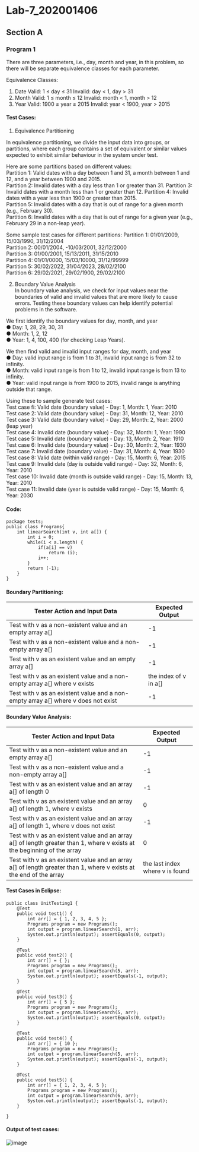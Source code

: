 # Lab-7_202001406

## Section A

### Program 1

There are three parameters, i.e., day, month and year, in this problem, so there will be separate equivalence classes for each parameter.

Equivalence Classes:
1. Date
Valid: 1 ≤ day ≤ 31 Invalid: day < 1, day > 31
2. Month
Valid: 1 ≤ month ≤ 12
Invalid: month < 1, month > 12
3. Year
Valid: 1900 ≤ year ≤ 2015 Invalid: year < 1900, year > 2015
 

#### Test Cases:
1. Equivalence Partitioning
 
In equivalence partitioning, we divide the input data into groups, or partitions, where each group contains a set of equivalent or similar values expected to exhibit similar behaviour in the system under test.

Here are some partitions based on different values:<br>
Partition 1: Valid dates with a day between 1 and 31, a month between 1 and 12, and a year between 1900 and 2015.<br>
Partition 2: Invalid dates with a day less than 1 or greater than 31. Partition 3: Invalid dates with a month less than 1 or greater than 12. Partition 4: Invalid dates with a year less than 1900 or greater than 2015.<br>
Partition 5: Invalid dates with a day that is out of range for a given month (e.g., February 30).<br>
Partition 6: Invalid dates with a day that is out of range for a given year (e.g., February 29 in a non-leap year).<br>

Some sample test cases for different partitions: 
Partition 1: 01/01/2009, 15/03/1990, 31/12/2004 <br>
Partition 2: 00/01/2004, -10/03/2001, 32/12/2000 <br>
Partition 3: 01/00/2001, 15/13/2011, 31/15/2010<br>
Partition 4: 01/01/0000, 15/03/10000, 31/12/99999 <br>
Partition 5: 30/02/2022, 31/04/2023, 28/02/2100 <br>
Partition 6: 29/02/2021, 29/02/1900, 29/02/2100<br>

2.	Boundary Value Analysis<br>
In boundary value analysis, we check for input values near the boundaries of valid and invalid values that are more likely to cause errors. Testing these boundary values can help identify potential problems in the software.

We first identify the boundary values for day, month, and year<br>
●	Day: 1, 28, 29, 30, 31<br>
●	Month: 1, 2, 12<br>
●	Year: 1, 4, 100, 400 (for checking Leap Years).<br>

We then find valid and invalid input ranges for day, month, and year<br>
●	Day: valid input range is from 1 to 31, invalid input range is from 32 to infinity.<br>
●	Month: valid input range is from 1 to 12, invalid input range is from 13 to infinity.<br>
●	Year: valid input range is from 1900 to 2015, invalid range is anything outside that range.<br>
 
Using these to sample generate test cases:<br>
Test case fi: Valid date (boundary value) - Day: 1, Month: 1, Year: 2010<br>
Test case 2: Valid date (boundary value) - Day: 31, Month: 12, Year: 2010<br>
Test case 3: Valid date (boundary value) - Day: 29, Month: 2, Year: 2000 (leap year)<br>
Test case 4: Invalid date (boundary value) - Day: 32, Month: 1, Year: 1990 <br>
Test case 5: Invalid date (boundary value) - Day: 13, Month: 2, Year: 1910 <br>
Test case 6: Invalid date (boundary value) - Day: 30, Month: 2, Year: 1930 <br>
Test case 7: Invalid date (boundary value) - Day: 31, Month: 4, Year: 1930 <br>
Test case 8: Valid date (within valid range) - Day: 15, Month: 6, Year: 2015<br>
Test case 9: Invalid date (day is outside valid range) - Day: 32, Month: 6, Year: 2010<br>
Test case 10: Invalid date (month is outside valid range) - Day: 15, Month: 13, Year: 2010<br>
Test case 11: Invalid date (year is outside valid range) - Day: 15, Month: 6, Year: 2030<br>


#### Code:
```
package tests;
public class Programs{
	int linearSearch(int v, int a[]) { 
		int i = 0;
		while(i < a.length) { 
			if(a[i] == v)
				return (i); 
			i++;
		}
		return (-1);
	}
}
```


#### Boundary Partitioning: <br>

| Tester Action and Input Data	|	Expected Output |
| ----------------------------- | ---------------- |
| Test with v as a non-existent value and an empty array a[]	|	-1 |
| Test with v as a non-existent value and a non-empty array a[]	|	-1 |
| Test with v as an existent value and an empty array a[]	|	-1 |
| Test with v as an existent value and a non-empty array a[] where v exists	|	the index of v in a[] |
| Test with v as an existent value and a non-empty array a[] where v does not exist	|	-1 |


#### Boundary Value Analysis:

|Tester Action and Input Data	|	Expected Output |
|-------------------------------| ----------------- |
|Test with v as a non-existent value and an empty array a[]	|	-1|
|Test with v as a non-existent value and a non-empty array a[]	|	-1|
|Test with v as an existent value and an array a[] of length 0	|	-1|
|Test with v as an existent value and an array a[] of length 1, where v exists	|	0|
|Test with v as an existent value and an array a[] of length 1, where v does not exist	|	-1|
|Test with v as an existent value and an array a[] of length greater than 1, where v exists at the beginning of the array	|	0|
|Test with v as an existent value and an array a[] of length greater than 1, where v exists at the end of the array	|	the last index where v is found|


#### Test Cases in Eclipse:


```
public class UnitTesting1 { 
	@Test
	public void test1() {
		int arr[] = { 1, 2, 3, 4, 5 };
		Programs program = new Programs();
		int output = program.linearSearch(1, arr);
		System.out.println(output); assertEquals(0, output);
	}
	
	@Test
	public void test2() {
		int arr[] = { };
		Programs program = new Programs();
		int output = program.linearSearch(5, arr);
		System.out.println(output); assertEquals(-1, output);
	}
	
	@Test
	public void test3() {
		int arr[] = { 5 };
		Programs program = new Programs();
		int output = program.linearSearch(5, arr);
		System.out.println(output); assertEquals(0, output);
	}

	@Test
	public void test4() {
		int arr[] = { 10 };
		Programs program = new Programs();
		int output = program.linearSearch(5, arr);
		System.out.println(output); assertEquals(-1, output);
	}

	@Test
	public void test5() {
		int arr[] = { 1, 2, 3, 4, 5 };
		Programs program = new Programs();
		int output = program.linearSearch(6, arr);
		System.out.println(output); assertEquals(-1, output);
	}

}
```

#### Output of test cases:
![image](https://user-images.githubusercontent.com/75032466/232761472-766e4a52-0c2f-48f9-a6c1-ecd1539ad1d7.png)
